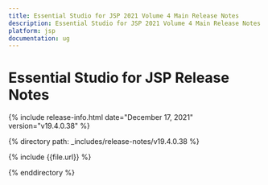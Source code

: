 ```yaml
---
title: Essential Studio for JSP 2021 Volume 4 Main Release Notes  
description: Essential Studio for JSP 2021 Volume 4 Main Release Notes  
platform: jsp
documentation: ug
---
```


# Essential Studio for JSP  Release Notes  

{% include release-info.html date="December 17, 2021"  version="v19.4.0.38" %} 


{% directory path: _includes/release-notes/v19.4.0.38 %}

{% include {{file.url}} %}

{% enddirectory %}